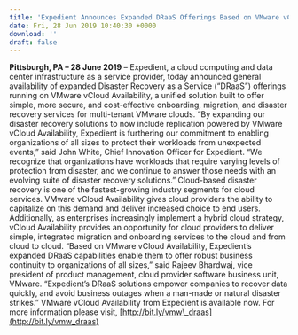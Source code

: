 ```yaml
---
title: 'Expedient Announces Expanded DRaaS Offerings Based on VMware vCloud Availability'
date: Fri, 28 Jun 2019 10:40:30 +0000
download: ''
draft: false
---
```


**Pittsburgh, PA – 28 June 2019** – Expedient, a cloud computing and data center infrastructure as a service provider, today announced general availability of expanded Disaster Recovery as a Service (“DRaaS”) offerings running on VMware vCloud Availability, a unified solution built to offer simple, more secure, and cost-effective onboarding, migration, and disaster recovery services for multi-tenant VMware clouds. “By expanding our disaster recovery solutions to now include replication powered by VMware vCloud Availability, Expedient is furthering our commitment to enabling organizations of all sizes to protect their workloads from unexpected events,” said John White, Chief Innovation Officer for Expedient. “We recognize that organizations have workloads that require varying levels of protection from disaster, and we continue to answer those needs with an evolving suite of disaster recovery solutions.” Cloud-based disaster recovery is one of the fastest-growing industry segments for cloud services. VMware vCloud Availability gives cloud providers the ability to capitalize on this demand and deliver increased choice to end users. Additionally, as enterprises increasingly implement a hybrid cloud strategy, vCloud Availability provides an opportunity for cloud providers to deliver simple, integrated migration and onboarding services to the cloud and from cloud to cloud. “Based on VMware vCloud Availability, Expedient’s expanded DRaaS capabilities enable them to offer robust business continuity to organizations of all sizes,” said Rajeev Bhardwaj, vice president of product management, cloud provider software business unit, VMware. “Expedient’s DRaaS solutions empower companies to recover data quickly, and avoid business outages when a man-made or natural disaster strikes.” VMware vCloud Availability from Expedient is available now. For more information please visit, [http://bit.ly/vmw\_draas](http://bit.ly/vmw_draas)
